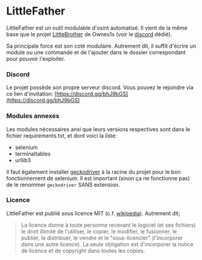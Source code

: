 <p align="justify">

# LittleFather
LittleFather est un outil modulable d'osint automatisé. Il vient de la même base que le projet [LittleBrother](https://github.com/lulz3xploit/LittleBrother) de Ownes1s (voir le [discord](https://discord.gg/uFtSud) dédié).

Sa principale force est son coté modulaire. Autrement dit, il suffit d'écrire un module ou une commande et de l'ajouter dans le dossier correspondant pour pouvoir l'exploiter.

### Discord
Le projet possède son propre serveur discord. Vous pouvez le rejoindre via ce lien d'invitation: [https://discord.gg/bhJ9bGS](https://discord.gg/bhJ9bGS)

### Modules annexes
Les modules nécessaires ansi que leurs versions respectives sont dans le fichier requirements.txt, et dont voici la liste:
- selenium
- terminaltables
- urllib3

Il faut également installer [geckodriver](https://github.com/mozilla/geckodriver/releases) à la racine du projet pour le bon fonctionnement de selenium. Il est important (sinon ça ne fonctionne pas) de le renommer `geckodriver` SANS extension.

### Licence
LittleFather est publié sous licence MIT (c.f. [wikipedia](https://fr.wikipedia.org/wiki/Licence_MIT)). Autrement dit;

> La licence donne à toute personne recevant le logiciel (et ses fichiers) le droit illimité de l'utiliser, le copier, le modifier, le fusionner, le publier, le distribuer, le vendre et le "sous-licencier" (l'incorporer dans une autre licence). La seule obligation est d'incorporer la notice de licence et de copyright dans toutes les copies.

</p>